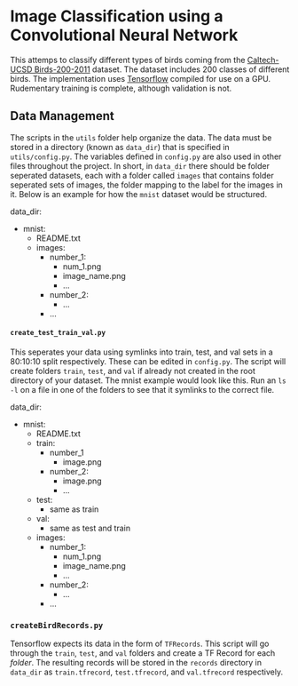 # Image Classification using a Convolutional Neural Network

This attemps to classify different types of birds coming from the [Caltech-UCSD Birds-200-2011](http://www.vision.caltech.edu/visipedia/CUB-200-2011.html) dataset.
The dataset includes 200 classes of different birds. The implementation uses [Tensorflow](http://tensorflow.org/) compiled for use on a GPU. Rudementary training
is complete, although validation is not.

## Data Management
The scripts in the `utils` folder help organize the data. The data must be stored in a directory (known as `data_dir`)
that is specified in `utils/config.py`. The variables defined in `config.py` are also used in other files throughout
the project. In short, in `data_dir` there should be folder seperated datasets, each with a folder called `images` that
contains folder seperated sets of images, the folder mapping to the label for the images in it. Below is an example for
how the `mnist` dataset would be structured.


data_dir:
   - mnist:
      - README.txt
      - images:
         - number_1:
            - num_1.png
            - image_name.png
            - ...
         - number_2:
            - ...
         - ...


#### `create_test_train_val.py`
This seperates your data using symlinks into train, test, and val sets in a 80:10:10 split respectively. These can be edited
in `config.py`. The script will create folders `train`, `test`, and `val` if already not created in the root directory of your
dataset. The mnist example would look like this. Run an `ls -l` on a file in one of the folders to see that it symlinks to the correct file.


data_dir:
   - mnist:
      - README.txt
      - train:
         - number_1
            - image.png
         - number_2:
            - image.png
            - ...
      - test:
         - same as train
      - val:
         - same as test and train
      - images:
         - number_1:
            - num_1.png
            - image_name.png
            - ...
         - number_2:
            - ...
         - ...


### `createBirdRecords.py`

Tensorflow expects its data in the form of `TFRecords`. This script will go through the `train`, `test`, and `val` folders
and create a TF Record for each *folder*. The resulting records will be stored in the `records` directory in `data_dir` as
`train.tfrecord`, `test.tfrecord`, and `val.tfrecord` respectively.







